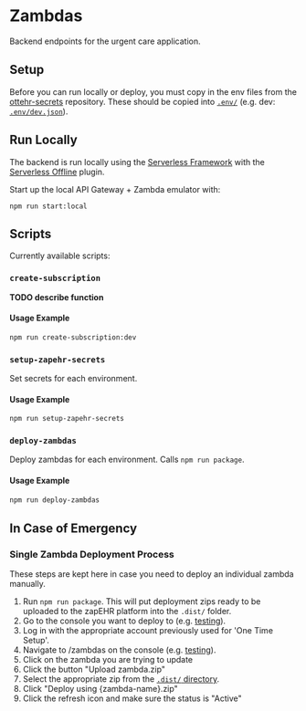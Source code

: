 # Zambdas

Backend endpoints for the urgent care application.

## Setup

Before you can run locally or deploy, you must copy in the env files from the [ottehr-secrets](https://github.com/masslight/ottehr-secrets) repository. These should be copied into [`.env/`](.env) (e.g. dev: [`.env/dev.json`](.env/dev.json)).

## Run Locally

The backend is run locally using the [Serverless Framework](https://www.serverless.com/framework/docs) with the [Serverless Offline](https://www.npmjs.com/package/serverless-offline) plugin.

Start up the local API Gateway + Zambda emulator with:

```[bash]
npm run start:local
```

## Scripts

Currently available scripts:

### `create-subscription`

**TODO describe function**

#### Usage Example

```sh
npm run create-subscription:dev
```

### `setup-zapehr-secrets`

Set secrets for each environment.

#### Usage Example

```sh
npm run setup-zapehr-secrets
```

### `deploy-zambdas`

Deploy zambdas for each environment. Calls `npm run package`.

#### Usage Example

```sh
npm run deploy-zambdas
```

## In Case of Emergency

### Single Zambda Deployment Process

These steps are kept here in case you need to deploy an individual zambda manually.

1. Run `npm run package`. This will put deployment zips ready to be uploaded to the zapEHR platform into the `.dist/` folder.
2. Go to the console you want to deploy to (e.g. [testing](https://testing-console.zapehr.com/)).
3. Log in with the appropriate account previously used for 'One Time Setup'.
4. Navigate to /zambdas on the console (e.g. [testing](https://testing-console.zapehr.com/zambdas)).
5. Click on the zambda you are trying to update
6. Click the button "Upload zambda.zip"
7. Select the appropriate zip from the [`.dist/` directory](.dist).
8. Click "Deploy using {zambda-name}.zip"
9. Click the refresh icon and make sure the status is "Active"
